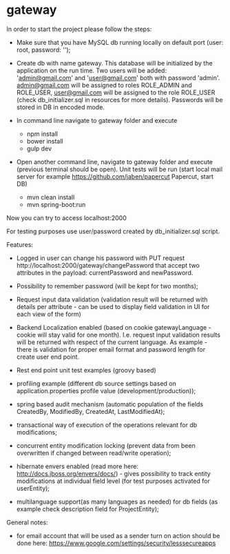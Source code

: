 # gateway

In order to start the project please follow the steps:

- Make sure that you have MySQL db running locally on default port (user: root, password: '');
- Create db with name gateway. This database will be initialized by the application on the run time. Two users will be added:
'admin@gmail.com' and 'user@gmail.com' both with password 'admin'. admin@gmail.com will be assigned to roles ROLE_ADMIN and ROLE_USER, user@gmail.com will be assigned to the role ROLE_USER (check db_initializer.sql in resources for more details). Passwords will 
be stored in DB in encoded mode.

- In command line navigate to gateway folder and execute 
	- npm install
	- bower install
	- gulp dev	

- Open another command line, navigate to gateway folder and execute (previous terminal should be open). Unit tests will be run (start local mail server for example https://github.com/jaben/papercut Papercut,  start DB)
	- mvn clean install
	- mvn spring-boot:run

Now you can try to access localhost:2000

For testing purposes use user/password created by db_initializer.sql script.

Features:

- Logged in user can change his password with PUT request http://localhost:2000/gateway/changePassword that
accept two attributes in the payload: currentPassword and newPassword.

- Possibility to remember password (will be kept for two months);

- Request input data validation (validation result will be returned with details per attribute - can be used to
display field validation in UI for each view of the form)

- Backend Localization enabled (based on cookie gatewayLanguage - cookie will stay valid for one month). I.e. request input validation results will be returned with respect of the current language. As example - there is validation for proper email format and password length for create user end point.

- Rest end point unit test examples (groovy based)

- profiling example (different db source settings based on
application.properties profile value (development/production));

- spring based audit mechanism (automatic population of the fields CreatedBy, ModifiedBy, CreatedAt, LastModifiedAt);

- transactional way of execution of the operations relevant for db modifications;

- concurrent entity modification locking (prevent data from been overwritten if changed between read/write operation);

- hibernate envers enabled (read more here: http://docs.jboss.org/envers/docs/) - gives possibility to 
track entity modifications at individual field level (for test purposes activated for userEntity);

- multilanguage support(as many languages as needed) for db fields (as example check description field for ProjectEntity);
	
General notes:
- for email account that will be used as a sender turn on action should be done here:
https://www.google.com/settings/security/lesssecureapps
